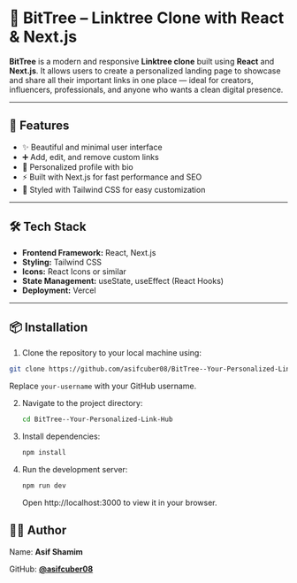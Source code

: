 # 🌳 BitTree – Linktree Clone with React & Next.js

**BitTree** is a modern and responsive **Linktree clone** built using **React** and **Next.js**. It allows users to create a personalized landing page to showcase and share all their important links in one place — ideal for creators, influencers, professionals, and anyone who wants a clean digital presence.

---

## 🚀 Features

- ✨ Beautiful and minimal user interface
- ➕ Add, edit, and remove custom links
- 🧑 Personalized profile with bio
- ⚡ Built with Next.js for fast performance and SEO
- 🎨 Styled with Tailwind CSS for easy customization

---

## 🛠️ Tech Stack

- **Frontend Framework:** React, Next.js
- **Styling:** Tailwind CSS
- **Icons:** React Icons or similar
- **State Management:** useState, useEffect (React Hooks)
- **Deployment:** Vercel

---

## 📦 Installation
1. Clone the repository to your local machine using:

```bash
git clone https://github.com/asifcuber08/BitTree--Your-Personalized-Link-Hub
```
 Replace `your-username` with your GitHub username.

2. Navigate to the project directory:

   ```bash
   cd BitTree--Your-Personalized-Link-Hub
   ```

3. Install dependencies:
   ```bash
   npm install
   ```
4. Run the development server:
    ```bash
    npm run dev
   ```
    Open http://localhost:3000 to view it in your browser.

## 🙋‍♂️ Author
Name: **Asif Shamim**

GitHub: **[@asifcuber08](https://github.com/asifcuber08)**
